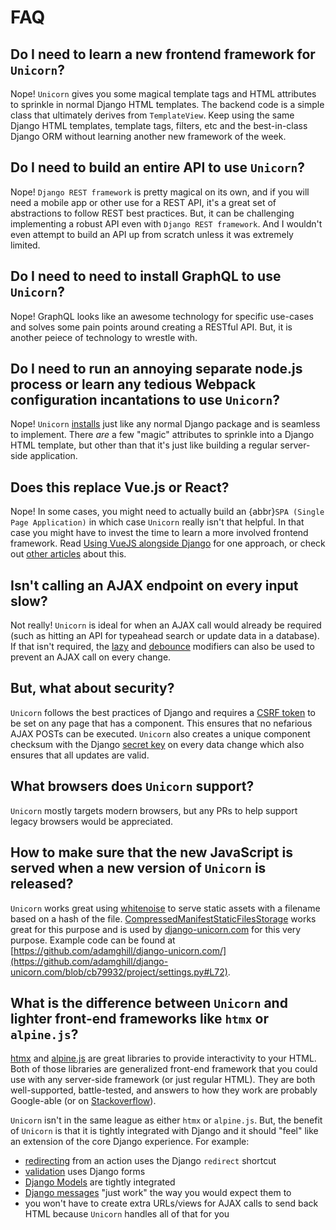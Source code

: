 # FAQ

## Do I need to learn a new frontend framework for `Unicorn`?

Nope! `Unicorn` gives you some magical template tags and HTML attributes to sprinkle in normal Django HTML templates. The backend code is a simple class that ultimately derives from `TemplateView`. Keep using the same Django HTML templates, template tags, filters, etc and the best-in-class Django ORM without learning another new framework of the week.

## Do I need to build an entire API to use `Unicorn`?

Nope! `Django REST framework` is pretty magical on its own, and if you will need a mobile app or other use for a REST API, it's a great set of abstractions to follow REST best practices. But, it can be challenging implementing a robust API even with `Django REST framework`. And I wouldn't even attempt to build an API up from scratch unless it was extremely limited.

## Do I need to need to install GraphQL to use `Unicorn`?

Nope! GraphQL looks like an awesome technology for specific use-cases and solves some pain points around creating a RESTful API. But, it is another peiece of technology to wrestle with.

## Do I need to run an annoying separate node.js process or learn any tedious Webpack configuration incantations to use `Unicorn`?

Nope! `Unicorn` [installs](installation.md) just like any normal Django package and is seamless to implement. There <em>are</em> a few "magic" attributes to sprinkle into a Django HTML template, but other than that it's just like building a regular server-side application.

## Does this replace Vue.js or React?

Nope! In some cases, you might need to actually build an {abbr}`SPA (Single Page Application)` in which case `Unicorn` really isn't that helpful. In that case you might have to invest the time to learn a more involved frontend framework. Read [Using VueJS alongside Django](https://tkainrad.dev/posts/use-vuejs-with-django/) for one approach, or check out [other articles](https://www.django-unicorn.com/articles) about this.

## Isn't calling an AJAX endpoint on every input slow?

Not really! `Unicorn` is ideal for when an AJAX call would already be required (such as hitting an API for typeahead search or update data in a database). If that isn't required, the [lazy](templates.md#lazy) and [debounce](templates.md#debounce) modifiers can also be used to prevent an AJAX call on every change.

## But, what about security?

`Unicorn` follows the best practices of Django and requires a [CSRF token](https://docs.djangoproject.com/en/stable/ref/csrf/#how-it-works) to be set on any page that has a component. This ensures that no nefarious AJAX POSTs can be executed. `Unicorn` also creates a unique component checksum with the Django [secret key](https://docs.djangoproject.com/en/stable/ref/settings/#std:setting-SECRET_KEY) on every data change which also ensures that all updates are valid.

## What browsers does `Unicorn` support?

`Unicorn` mostly targets modern browsers, but any PRs to help support legacy browsers would be appreciated.

## How to make sure that the new JavaScript is served when a new version of `Unicorn` is released?

`Unicorn` works great using [whitenoise](https://whitenoise.evans.io/en/stable/) to serve static assets with a filename based on a hash of the file. [CompressedManifestStaticFilesStorage](http://whitenoise.evans.io/en/stable/django.html#add-compression-and-caching-support) works great for this purpose and is used by [django-unicorn.com](https://www.django-unicorn.com/) for this very purpose. Example code can be found at [https://github.com/adamghill/django-unicorn.com/](https://github.com/adamghill/django-unicorn.com/blob/cb79932/project/settings.py#L72).

## What is the difference between `Unicorn` and lighter front-end frameworks like `htmx` or `alpine.js`?

[htmx](https://htmx.org/) and [alpine.js](https://github.com/alpinejs/alpine) are great libraries to provide interactivity to your HTML. Both of those libraries are generalized front-end framework that you could use with any server-side framework (or just regular HTML). They are both well-supported, battle-tested, and answers to how they work are probably Google-able (or on [Stackoverflow](https://stackoverflow.com/questions/tagged/alpine.js)).

`Unicorn` isn't in the same league as either `htmx` or `alpine.js`. But, the benefit of `Unicorn` is that it is tightly integrated with Django and it should "feel" like an extension of the core Django experience. For example:

- [redirecting](redirecting.md) from an action uses the Django `redirect` shortcut
- [validation](validation.md) uses Django forms
- [Django Models](django-models.md) are tightly integrated
- [Django messages](messages.md) "just work" the way you would expect them to
- you won't have to create extra URLs/views for AJAX calls to send back HTML because `Unicorn` handles all of that for you
